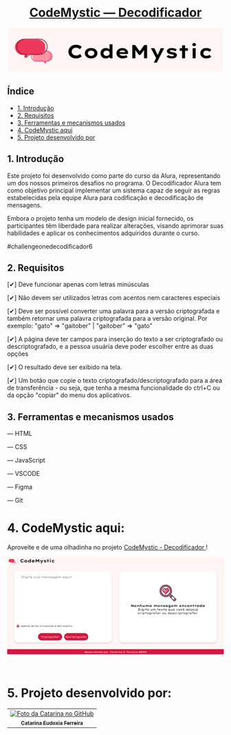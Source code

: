 <h1 align="center">
  <a href="https://catarinaeudoxia.github.io/decodificador-alura/" target="_blank">CodeMystic — Decodificador</a>
</h1>



<p align="center">
  <img src="src/assets/codemystic-logo.png" alt="Imagem com o logo do codeMystic" width="500">
</p>

## Índice

* [1. Introdução](#1-introdução)
* [2. Requisitos](#2-requisitos)
* [3. Ferramentas e mecanismos usados](#3-ferramentas-e-mecanismos-usados)
* [4. CodeMystic aqui](#4-codemystic-aqui)
* [5. Projeto desenvolvido por](#5-projeto-desenvolvido-por)



## 1. Introdução

Este projeto foi desenvolvido como parte do curso da Alura, representando um dos nossos primeiros desafios no programa. O Decodificador Alura tem como objetivo principal implementar um sistema capaz de seguir as regras estabelecidas pela equipe Alura para codificação e decodificação de mensagens.

Embora o projeto tenha um modelo de design inicial fornecido, os participantes têm liberdade para realizar alterações, visando aprimorar suas habilidades e aplicar os conhecimentos adquiridos durante o curso.

#challengeonedecodificador6

## 2. Requisitos
[✔] Deve funcionar apenas com letras minúsculas

[✔] Não devem ser utilizados letras com acentos nem caracteres especiais

[✔] Deve ser possível converter uma palavra para a versão criptografada e também retornar uma palavra criptografada para a versão original. Por exemplo: "gato" => "gaitober" | "gaitober" => "gato"

[✔] A página deve ter campos para inserção do texto a ser criptografado ou descriptografado, e a pessoa usuária deve poder escolher entre as duas opções

[✔] O resultado deve ser exibido na tela.

[✔] Um botão que copie o texto criptografado/descriptografado para a área de transferência - ou seja, que tenha a mesma funcionalidade do ctrl+C ou da opção "copiar" do menu dos aplicativos.

## 3. Ferramentas e mecanismos usados
— HTML

— CSS

— JavaScript

— VSCODE

— Figma

— Git

# 4. CodeMystic aqui:

<p>
  Aproveite e de uma olhadinha no projeto
  <a href="https://catarinaeudoxia.github.io/decodificador-alura/" target="_blank">
    CodeMystic - Decodificador
  </a>!
</p>

<p align="center">
  <img src="src/assets/final-result.png" alt="Imagem com o logo do codeMystic">
</p>

<br>

# 5. Projeto desenvolvido por:

  <table>
    <tr>
      <td align="center">
        <a href="#">
          <img src="https://avatars.githubusercontent.com/u/129068843?s=400&u=07f6693114af32c3fc33f1913fde52c78b9dfd85&v=4" width="100px;" alt="Foto da Catarina no GitHub"/><br>
          <sub>
            <b>Catarina Eudoxia Ferreira</b>
          </sub>
        </a>
      </td>
    </tr>
  </table>

